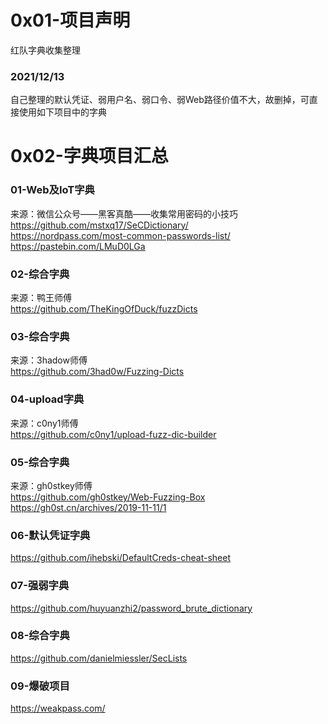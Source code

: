 # 0x01-项目声明
红队字典收集整理
### 2021/12/13
自己整理的默认凭证、弱用户名、弱口令、弱Web路径价值不大，故删掉，可直接使用如下项目中的字典  
# 0x02-字典项目汇总
### 01-Web及IoT字典
来源：微信公众号——黑客真酷——收集常用密码的小技巧  
https://github.com/mstxq17/SeCDictionary/  
https://nordpass.com/most-common-passwords-list/  
https://pastebin.com/LMuD0LGa  
### 02-综合字典
来源：鸭王师傅  
https://github.com/TheKingOfDuck/fuzzDicts  
### 03-综合字典
来源：3hadow师傅  
https://github.com/3had0w/Fuzzing-Dicts  
### 04-upload字典
来源：c0ny1师傅  
https://github.com/c0ny1/upload-fuzz-dic-builder  
### 05-综合字典
来源：gh0stkey师傅  
https://github.com/gh0stkey/Web-Fuzzing-Box  
https://gh0st.cn/archives/2019-11-11/1  
### 06-默认凭证字典
https://github.com/ihebski/DefaultCreds-cheat-sheet  
### 07-强弱字典
https://github.com/huyuanzhi2/password_brute_dictionary  
### 08-综合字典
https://github.com/danielmiessler/SecLists  
### 09-爆破项目
https://weakpass.com/  
